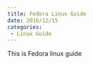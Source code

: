 ```yaml
---
title: Fedora Linux Guide
date: 2016/12/15
categories:
 - Linux Guide
---
```


This is Fedora linux guide